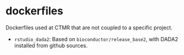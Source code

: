 # dockerfiles
Dockerfiles used at CTMR that are not coupled to a specific project.

* `rstudio_dada2`: Based on `bioconductor/release_base2`, with DADA2 installed from github sources.
